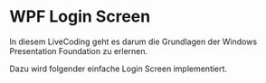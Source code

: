 # WPF Login Screen

In diesem LiveCoding geht es darum die Grundlagen der Windows Presentation Foundation zu erlernen.

Dazu wird folgender einfache Login Screen implementiert.
